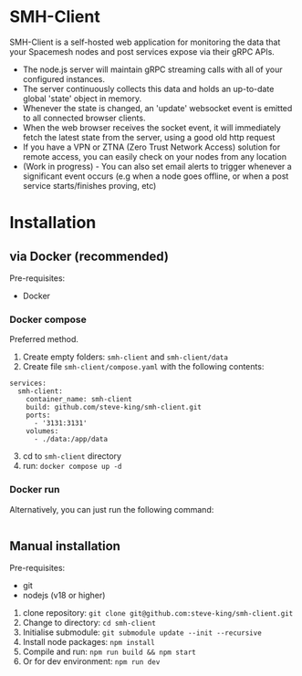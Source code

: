 <!-- This is a [Next.js](https://nextjs.org/) project bootstrapped with [`create-next-app`](https://github.com/vercel/next.js/tree/canary/packages/create-next-app).

## Getting Started

First, run the development server:

```bash
npm run dev
# or
yarn dev
# or
pnpm dev
# or
bun dev
```

Open [http://localhost:3000](http://localhost:3000) with your browser to see the result.

You can start editing the page by modifying `app/page.tsx`. The page auto-updates as you edit the file.

This project uses [`next/font`](https://nextjs.org/docs/basic-features/font-optimization) to automatically optimize and load Inter, a custom Google Font.

## Learn More

To learn more about Next.js, take a look at the following resources:

- [Next.js Documentation](https://nextjs.org/docs) - learn about Next.js features and API.
- [Learn Next.js](https://nextjs.org/learn) - an interactive Next.js tutorial.

You can check out [the Next.js GitHub repository](https://github.com/vercel/next.js/) - your feedback and contributions are welcome!

## Deploy on Vercel

The easiest way to deploy your Next.js app is to use the [Vercel Platform](https://vercel.com/new?utm_medium=default-template&filter=next.js&utm_source=create-next-app&utm_campaign=create-next-app-readme) from the creators of Next.js.

Check out our [Next.js deployment documentation](https://nextjs.org/docs/deployment) for more details. -->

# SMH-Client

SMH-Client is a self-hosted web application for monitoring the data that your Spacemesh nodes and post services expose via their gRPC APIs.

- The node.js server will maintain gRPC streaming calls with all of your configured instances.
- The server continuously collects this data and holds an up-to-date global 'state' object in memory.
- Whenever the state is changed, an 'update' websocket event is emitted to all connected browser clients.
- When the web browser receives the socket event, it will immediately fetch the latest state from the server, using a good old http request
- If you have a VPN or ZTNA (Zero Trust Network Access) solution for remote access, you can easily check on your nodes from any location
- (Work in progress) - You can also set email alerts to trigger whenever a significant event occurs (e.g when a node goes offline, or when a post service starts/finishes proving, etc)

# Installation

## via Docker (recommended)

Pre-requisites:

- Docker

### Docker compose

Preferred method.

1. Create empty folders: `smh-client` and `smh-client/data`
2. Create file `smh-client/compose.yaml` with the following contents:

```
services:
  smh-client:
    container_name: smh-client
    build: github.com/steve-king/smh-client.git
    ports:
      - '3131:3131'
    volumes:
      - ./data:/app/data
```

3. cd to `smh-client` directory
4. run: `docker compose up -d`

### Docker run

Alternatively, you can just run the following command:

```

```

## Manual installation

Pre-requisites:

- git
- nodejs (v18 or higher)

1. clone repository: `git clone git@github.com:steve-king/smh-client.git`
2. Change to directory: `cd smh-client`
3. Initialise submodule: `git submodule update --init --recursive`
4. Install node packages: `npm install`
5. Compile and run: `npm run build && npm start`
6. Or for dev environment: `npm run dev`
